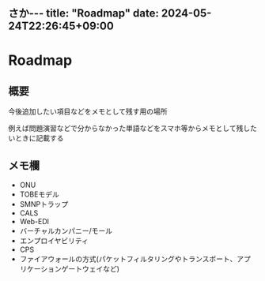 さか---
title: "Roadmap"
date: 2024-05-24T22:26:45+09:00
---

# Roadmap

## 概要

今後追加したい項目などをメモとして残す用の場所

例えば問題演習などで分からなかった単語などをスマホ等からメモとして残したいときに記載する

## メモ欄

- ONU
- TOBEモデル
- SMNPトラップ
- CALS
- Web-EDI
- バーチャルカンパニー/モール
- エンプロイヤビリティ
- CPS
- ファイアウォールの方式(パケットフィルタリングやトランスポート、アプリケーションゲートウェイなど)